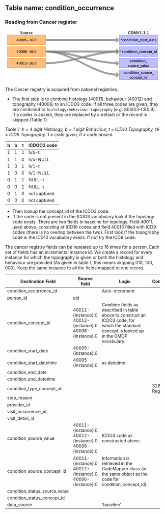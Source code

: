 ## Table name: condition_occurrence

### Reading from Cancer register

![](baseline/md_files/image1.png)

The Cancer registry is acquired from national registries.

- The first step is to combine histology (40011), behaviour (40012) and topography (40006) to an ICDO3 code.
If all three codes are given, they are combined to `histology/behaviour-topography` (e.g. 8050/3-C80.9).
If a codes is absent, they are replaced by a default or the record is skipped (Table 1).

_Table 1. h = 4 digit Histology, b = 1 digit Behaviour, t = ICD10 Topography, t9 = ICD9 Topography. 
1 = code given, 0 = code absent._

| h | b | t | ICDOO3 code |
| --- | --- | --- | --- |
|1|1|1| h/b-t |
|1|1|0| h/b-NULL |
|1|0|1| h/1-t |
|1|0|0| h/1-NULL |
|0|1|1| NULL-t |
|0|0|1| NULL-t |
|0|1|0| not captured |
|0|0|0| not captured |

- Then lookup the concept_id of the ICDO3 code.
- If the code is not present in the ICDO3 vocabulary look if the topology code exists. 
There are two fields in baseline for topology. Field 40011, used above, consisting of ICD10 codes and field 40013 filled with ICD9 codes (there is no overlap between the two).
First look if the topography code in the ICD10 vocabulary exists. If not try the ICD9 code.

The cancer registry fields can be repeated up to 16 times for a person.
Each set of fields has an incremental instance id. 
We create a record for every instance for which the topography is given or both the histology and behaviour are provided (As given in table 1, this means skipping 010, 100, 000).
Keep the same instance to all the fields mapped to one record.

| Destination Field | Source field | Logic | Comment |
| --- | --- | --- | --- |
| condition_occurrence_id |  | Auto-increment |  |
| person_id | eid |  |  |
| condition_concept_id | 40011-{instance}.0<br>40012-{instance}.0<br>40006-{instance}.0 | Combine fields as described in table above to construct an ICDO3 code, for which the standard concept is looked up in the OMOP vocabulary. |  |
| condition_start_date | 40005-{instance}.0 |  |  |
| condition_start_datetime | 40005-{instance}.0 | as datetime |  |
| condition_end_date |  |  |  |
| condition_end_datetime |  |  |  |
| condition_type_concept_id |  |  | 32879 - Registry |
| stop_reason |  |  |  |
| provider_id |  |  |  |
| visit_occurrence_id |  |  |  |
| visit_detail_id |  |  |  |
| condition_source_value | 40011-{instance}.0<br>40012-{instance}.0<br>40006-{instance}.0 | ICDO3 code as constructed above. |  |
| condition_source_concept_id | 40011-{instance}.0<br>40012-{instance}.0<br>40006-{instance}.0 | Information is retrieved in the CodeMapper class (in the same object as the code for condition_concept_id). |  |
| condition_status_source_value |  |  |  |
| condition_status_concept_id |  |  |  |
| data_source |  | 'baseline' |  |

